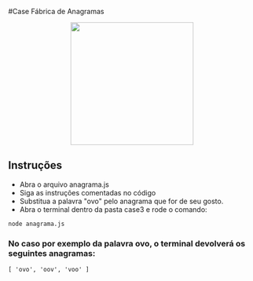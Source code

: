 #Case Fábrica de Anagramas

<div align="center">
<img src="https://capgemini.proway.com.br/assets/img/logo-capgemini.png" width="250">
</div>     


## Instruções
- Abra o arquivo anagrama.js
- Siga as instruções comentadas no código
- Substitua a palavra "ovo" pelo anagrama que for de seu gosto.
- Abra o terminal dentro da pasta case3 e rode o comando:
```
node anagrama.js
```

### No caso por exemplo da palavra ovo, o terminal devolverá os seguintes anagramas:
```
[ 'ovo', 'oov', 'voo' ]
```
